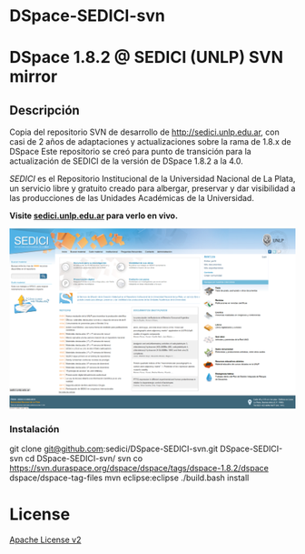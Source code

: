 DSpace-SEDICI-svn
=================

# DSpace 1.8.2 @ SEDICI (UNLP) SVN mirror

## Descripción
Copia del repositorio SVN de desarrollo de http://sedici.unlp.edu.ar, con casi de 2 años de adaptaciones y actualizaciones sobre la rama de 1.8.x de DSpace 
Este repositorio se creó para punto de transición para la actualización de SEDICI de la versión de DSpace 1.8.2 a la 4.0.


*SEDICI* es el Repositorio Institucional de la Universidad Nacional de La Plata, un servicio libre y gratuito creado para albergar, preservar y dar visibilidad a las producciones de las Unidades Académicas de la Universidad.

**Visite [sedici.unlp.edu.ar](http://sedici.unlp.edu.ar.) para verlo en vivo.**

![Screenshot](screenshot_sedici.png?raw=true)

### Instalación

git clone git@github.com:sedici/DSpace-SEDICI-svn.git DSpace-SEDICI-svn
cd DSpace-SEDICI-svn/
svn co https://svn.duraspace.org/dspace/dspace/tags/dspace-1.8.2/dspace dspace/dspace-tag-files
mvn eclipse:eclipse
./build.bash install

# License
[Apache License v2](http://www.apache.org/licenses/LICENSE-2.0.html)

